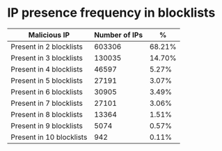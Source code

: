 # IP presence frequency in blocklists
| Malicious IP | Number of IPs | % |
|----|----|----|
| Present in 2 blocklists | 603306 | 68.21% |
| Present in 3 blocklists | 130035 | 14.70% |
| Present in 4 blocklists | 46597 | 5.27% |
| Present in 5 blocklists | 27191 | 3.07% |
| Present in 6 blocklists | 30905 | 3.49% |
| Present in 7 blocklists | 27101 | 3.06% |
| Present in 8 blocklists | 13364 | 1.51% |
| Present in 9 blocklists | 5074 | 0.57% |
| Present in 10 blocklists | 942 | 0.11% |

